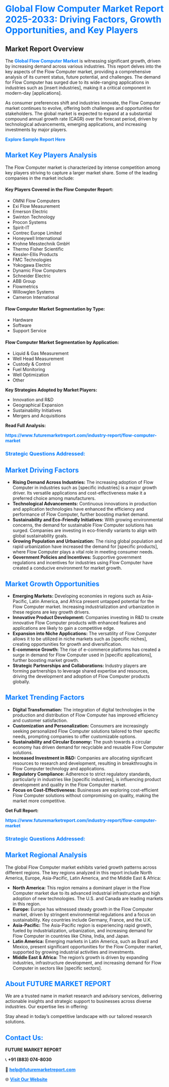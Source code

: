 <h1 style="color: #007BFF;">Global Flow Computer Market Report 2025-2033: Driving Factors, Growth Opportunities, and Key Players</h1>

<section id="overview">
<h2>Market Report Overview</h2>
<p>The <a href="https://www.futuremarketreport.com/industry-report/flow-computer-market" style="color: #007BFF; text-decoration: none;"><strong>Global Flow Computer Market</strong></a> is witnessing significant growth, driven by increasing demand across various industries. This report delves into the key aspects of the Flow Computer market, providing a comprehensive analysis of its current status, future potential, and challenges. The demand for Flow Computer has surged due to its wide-ranging applications in industries such as [insert industries], making it a critical component in modern-day [applications].</p>
<p>As consumer preferences shift and industries innovate, the Flow Computer market continues to evolve, offering both challenges and opportunities for stakeholders. The global market is expected to expand at a substantial compound annual growth rate (CAGR) over the forecast period, driven by technological advancements, emerging applications, and increasing investments by major players.</p>
</section>

<section id="overview">
<p><a href="https://www.futuremarketreport.com/request-sample/reportId=90988" style="color: #007BFF; text-decoration: none;"><strong>Explore Sample Report Here</strong></a></p>
</section>

<section id="key-players">
<h2 style="color: #007BFF;">Market Key Players Analysis</h2>
<p>The Flow Computer market is characterized by intense competition among key players striving to capture a larger market share. Some of the leading companies in the market include:</p>
<h4>Key Players Covered in the Flow Computer Report:</h4>
<ul><li>OMNI Flow Computers</li><li>Exi Flow Measurement</li><li>Emerson Electric</li><li>Swinton Technology</li><li>Procon Systems</li><li>Spirit-IT</li><li>Contrec Europe Limited</li><li>Honeywell International</li><li>Krohne Messtechnik GmbH</li><li>Thermo Fisher Scientific</li><li>Kessler-Ellis Products</li><li>FMC Technologies</li><li>Yokogawa Electric</li><li>Dynamic Flow Computers</li><li>Schneider Electric</li><li>ABB Group</li><li>Flowmetrics</li><li>Willowglen Systems</li><li>Cameron International</li></ul>
<h4>Flow Computer Market Segmentation by Type:</h4>
<ul><li>Hardware</li><li>Software</li><li>Support Service</li></ul>

<h4>Flow Computer Market Segmentation by Application:</h4>
<ul><li>Liquid &amp; Gas Measurement</li><li>Well Head Measurement</li><li>Custody &amp; Control</li><li>Fuel Monitoring</li><li>Well Optimization</li><li>Other</li></ul>
<p><strong>Key Strategies Adopted by Market Players:</strong></p>
<ul>
<li>Innovation and R&D</li>
<li>Geographical Expansion</li>
<li>Sustainability Initiatives</li>
<li>Mergers and Acquisitions</li>
</ul>
</section>

<section>
<p><strong>Read Full Analysis: </strong></p><a href="https://www.futuremarketreport.com/industry-report/flow-computer-market" style="color: #007BFF; text-decoration: none;"><strong>https://www.futuremarketreport.com/industry-report/flow-computer-market</strong></a>
<h3 style="color: #007BFF;">Strategic Questions Addressed:</h3>
</section>

<section id="driving-factors">
<h2 style="color: #007BFF;">Market Driving Factors</h2>
<ul>
<li><strong>Rising Demand Across Industries:</strong> The increasing adoption of Flow Computer in industries such as [specific industries] is a major growth driver. Its versatile applications and cost-effectiveness make it a preferred choice among manufacturers.</li>
<li><strong>Technological Advancements:</strong> Continuous innovations in production and application technologies have enhanced the efficiency and performance of Flow Computer, further boosting market demand.</li>
<li><strong>Sustainability and Eco-Friendly Initiatives:</strong> With growing environmental concerns, the demand for sustainable Flow Computer solutions has surged. Companies are investing in eco-friendly variants to align with global sustainability goals.</li>
<li><strong>Growing Population and Urbanization:</strong> The rising global population and rapid urbanization have increased the demand for [specific products], where Flow Computer plays a vital role in meeting consumer needs.</li>
<li><strong>Government Policies and Incentives:</strong> Supportive government regulations and incentives for industries using Flow Computer have created a conducive environment for market growth.</li>
</ul>
</section>

<section id="growth-opportunities">
<h2 style="color: #007BFF;">Market Growth Opportunities</h2>
<ul>
<li><strong>Emerging Markets:</strong> Developing economies in regions such as Asia-Pacific, Latin America, and Africa present untapped potential for the Flow Computer market. Increasing industrialization and urbanization in these regions are key growth drivers.</li>
<li><strong>Innovative Product Development:</strong> Companies investing in R&D to create innovative Flow Computer products with enhanced features and applications are likely to gain a competitive edge.</li>
<li><strong>Expansion into Niche Applications:</strong> The versatility of Flow Computer allows it to be utilized in niche markets such as [specific niches], creating opportunities for growth and diversification.</li>
<li><strong>E-commerce Growth:</strong> The rise of e-commerce platforms has created a surge in demand for Flow Computer used in [specific applications], further boosting market growth.</li>
<li><strong>Strategic Partnerships and Collaborations:</strong> Industry players are forming partnerships to leverage shared expertise and resources, driving the development and adoption of Flow Computer products globally.</li>
</ul>
</section>

<section id="trending-factors">
<h2 style="color: #007BFF;">Market Trending Factors</h2>
<ul>
<li><strong>Digital Transformation:</strong> The integration of digital technologies in the production and distribution of Flow Computer has improved efficiency and customer satisfaction.</li>
<li><strong>Customization and Personalization:</strong> Consumers are increasingly seeking personalized Flow Computer solutions tailored to their specific needs, prompting companies to offer customizable options.</li>
<li><strong>Sustainability and Circular Economy:</strong> The push towards a circular economy has driven demand for recyclable and reusable Flow Computer solutions.</li>
<li><strong>Increased Investment in R&D:</strong> Companies are allocating significant resources to research and development, resulting in breakthroughs in Flow Computer technology and applications.</li>
<li><strong>Regulatory Compliance:</strong> Adherence to strict regulatory standards, particularly in industries like [specific industries], is influencing product development and quality in the Flow Computer market.</li>
<li><strong>Focus on Cost-Effectiveness:</strong> Businesses are exploring cost-efficient Flow Computer solutions without compromising on quality, making the market more competitive.</li>
</ul>
</section>

<section>
<p><strong>Get Full Report: </strong></p><a href="https://www.futuremarketreport.com/industry-report/flow-computer-market" style="color: #007BFF; text-decoration: none;"><strong>https://www.futuremarketreport.com/industry-report/flow-computer-market</strong></a>
<h3 style="color: #007BFF;">Strategic Questions Addressed:</h3>
</section>


<section id="regional-analysis">
<h2 style="color: #007BFF;">Market Regional Analysis</h2>
<p>The global Flow Computer market exhibits varied growth patterns across different regions. The key regions analyzed in this report include North America, Europe, Asia-Pacific, Latin America, and the Middle East & Africa:</p>
<ul>
<li><strong>North America:</strong> This region remains a dominant player in the Flow Computer market due to its advanced industrial infrastructure and high adoption of new technologies. The U.S. and Canada are leading markets in this region.</li>
<li><strong>Europe:</strong> Europe has witnessed steady growth in the Flow Computer market, driven by stringent environmental regulations and a focus on sustainability. Key countries include Germany, France, and the U.K.</li>
<li><strong>Asia-Pacific:</strong> The Asia-Pacific region is experiencing rapid growth, fueled by industrialization, urbanization, and increasing demand for Flow Computer in countries like China, India, and Japan.</li>
<li><strong>Latin America:</strong> Emerging markets in Latin America, such as Brazil and Mexico, present significant opportunities for the Flow Computer market, supported by growing industrial activities and investments.</li>
<li><strong>Middle East & Africa:</strong> The region’s growth is driven by expanding industries, infrastructure development, and increasing demand for Flow Computer in sectors like [specific sectors].</li>
</ul>
</section>

<footer>
<h2 style="color: #007BFF;">About FUTURE MARKET REPORT</h2>
<p>We are a trusted name in market research and advisory services, delivering actionable insights and strategic support to businesses across diverse industries. Our expertise lies in offering:</p>

<p>Stay ahead in today’s competitive landscape with our tailored research solutions.</p>

<h2 style="color: #007BFF;">Contact Us:</h2>
<p><strong>FUTURE MARKET REPORT</strong></p>
<p>📞 <strong>+91 (883) 074-8030</strong></p>
<p>📧 <strong><a href="mailto:help@futuremarketreport.com" style="color: #007BFF;">help@futuremarketreport.com</a></strong></p>
<p>🌐 <strong><a href="https://www.futuremarketreport.com/" style="color: #007BFF;">Visit Our Website</a></strong></p>
</footer>